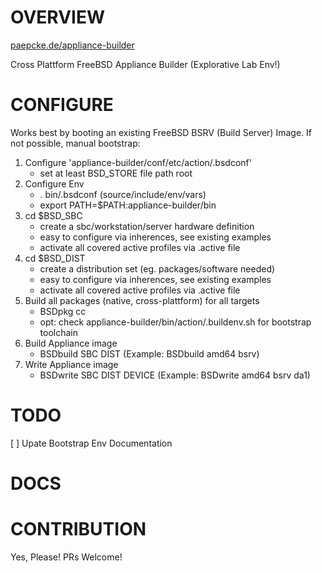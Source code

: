 # OVERVIEW

[paepcke.de/appliance-builder](https://paepcke.de/appliance-builder) 

Cross Plattform FreeBSD Appliance Builder (Explorative Lab Env!)

# CONFIGURE

Works best by booting an existing FreeBSD BSRV (Build Server) Image.
If not possible, manual bootstrap:

1. Configure 'appliance-builder/conf/etc/action/.bsdconf'
	- set at least BSD_STORE file path root
2. Configure Env
	- . bin/.bsdconf  (source/include/env/vars)
	- export PATH=$PATH:appliance-builder/bin
3. cd $BSD_SBC
	- create a sbc/workstation/server hardware definition
	- easy to configure via inherences, see existing examples
	- activate all covered active profiles via .active file
4. cd $BSD_DIST
	- create a distribution set (eg. packages/software needed)
	- easy to configure via inherences, see existing examples
	- activate all covered active profiles via .active file
5. Build all packages (native, cross-plattform) for all targets
	- BSDpkg cc  
	- opt: check appliance-builder/bin/action/.buildenv.sh for bootstrap toolchain
6. Build Appliance image
	- BSDbuild SBC DIST (Example: BSDbuild amd64 bsrv)
7. Write Appliance image
	- BSDwrite SBC DIST DEVICE (Example: BSDwrite amd64 bsrv da1)

# TODO

[ ] Upate Bootstrap Env Documentation 

# DOCS

# CONTRIBUTION

Yes, Please! PRs Welcome! 
